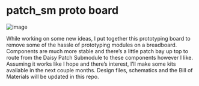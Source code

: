 # patch_sm proto board
![image](https://github.com/jroo/proto-board-patch-sm/assets/49064/c99fcd32-1f8f-4e82-b7a6-0b8a61ac9cad)

While working on some new ideas, I put together this prototyping board to remove some of the hassle of prototyping modules on a breadboard. Components are much more stable and there’s a little patch bay up top to route from the Daisy Patch Submodule to these components however I like. Assuming it works like I hope and there’s interest, I’ll make some kits available in the next couple months. Design files, schematics and the Bill of Materials will be updated in this repo. 
